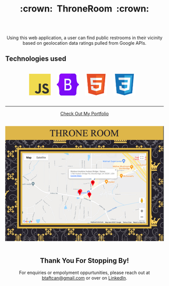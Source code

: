  <h1 align="center">:crown:&nbsp ThroneRoom &nbsp:crown: </h1>
<br />
 <br />

<p align="center">Using this web application, a user can find public restrooms in their vicinity
                                        based on geolocation data  ratings pulled from Google APIs.
<br />

<h2>Technologies used</h2>
<br />
  
<div align='center'>
 
 <img  width="70" height="70" src="https://github.com/BrandonTaft/BrandonTaft/blob/main/assets/javascript-original.svg" />
 &nbsp;&nbsp;&nbsp;
  <img  width="70" height="70" src="https://github.com/BrandonTaft/BrandonTaft/blob/main/assets/bootstrap-original.svg" />
 &nbsp;&nbsp;&nbsp;
  <img  width="70" height="70" src="https://github.com/BrandonTaft/BrandonTaft/blob/main/assets/html5-original.svg"  />
 &nbsp;&nbsp;&nbsp;
  <img  width="70" height="70" src="https://github.com/BrandonTaft/BrandonTaft/blob/main/assets/css3-original.svg" />
 &nbsp;&nbsp;&nbsp;
  
 
 <br />
 <br />

 
 _____
<a align='center' href="https://brandontaft.surge.sh" >Check Out My Portfolio</a>  


 
  <br />

 <img  src="https://github.com/BrandonTaft/Portfolio/blob/main/HTML/img/portfolio/throneroom.png" />
  &nbsp;&nbsp;&nbsp; &nbsp;&nbsp;&nbsp; &nbsp;&nbsp;&nbsp;

 <h2 align="center">Thank You For Stopping By!</h2> 
<p align='center'>For enquiries or empolyment oppurtunities, please reach out at <a href="mailto:btaftcan@gmail.com">btaftcan@gmail.com</a> or over on <a href="https://www.linkedin.com/in/brandonmtaft">LinkedIn</a>.</p>

